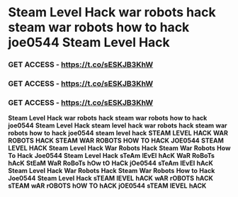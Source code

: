 # <strong>Steam</strong> <strong>Level</strong> <strong>Hack</strong> <strong>war</strong> <strong>robots</strong> <strong>hack</strong> <strong>steam</strong> <strong>war</strong> <strong>robots</strong> <strong>how</strong> <strong>to</strong> <strong>hack</strong> <strong>joe0544</strong> <strong>Steam</strong> <strong>Level</strong> <strong>Hack</strong>

### <strong>GET</strong> <strong>ACCESS</strong> <strong>-</strong> <strong>https://t.co/sESKJB3KhW</strong>

### <strong>GET</strong> <strong>ACCESS</strong> <strong>-</strong> <strong>https://t.co/sESKJB3KhW</strong>

### <strong>GET</strong> <strong>ACCESS</strong> <strong>-</strong> <strong>https://t.co/sESKJB3KhW</strong>

<strong>Steam</strong> <strong>Level</strong> <strong>Hack</strong> <strong>war</strong> <strong>robots</strong> <strong>hack</strong> <strong>steam</strong> <strong>war</strong> <strong>robots</strong> <strong>how</strong> <strong>to</strong> <strong>hack</strong> <strong>joe0544</strong> <strong>Steam</strong> <strong>Level</strong> <strong>Hack</strong> <strong>steam</strong> <strong>level</strong> <strong>hack</strong> <strong>war</strong> <strong>robots</strong> <strong>hack</strong> <strong>steam</strong> <strong>war</strong> <strong>robots</strong> <strong>how</strong> <strong>to</strong> <strong>hack</strong> <strong>joe0544</strong> <strong>steam</strong> <strong>level</strong> <strong>hack</strong> <strong>STEAM</strong> <strong>LEVEL</strong> <strong>HACK</strong> <strong>WAR</strong> <strong>ROBOTS</strong> <strong>HACK</strong> <strong>STEAM</strong> <strong>WAR</strong> <strong>ROBOTS</strong> <strong>HOW</strong> <strong>TO</strong> <strong>HACK</strong> <strong>JOE0544</strong> <strong>STEAM</strong> <strong>LEVEL</strong> <strong>HACK</strong> <strong>Steam</strong> <strong>Level</strong> <strong>Hack</strong> <strong>War</strong> <strong>Robots</strong> <strong>Hack</strong> <strong>Steam</strong> <strong>War</strong> <strong>Robots</strong> <strong>How</strong> <strong>To</strong> <strong>Hack</strong> <strong>Joe0544</strong> <strong>Steam</strong> <strong>Level</strong> <strong>Hack</strong> <strong>sTeAm</strong> <strong>lEvEl</strong> <strong>hAcK</strong> <strong>WaR</strong> <strong>RoBoTs</strong> <strong>hAcK</strong> <strong>StEaM</strong> <strong>WaR</strong> <strong>RoBoTs</strong> <strong>hOw</strong> <strong>tO</strong> <strong>HaCk</strong> <strong>jOe0544</strong> <strong>sTeAm</strong> <strong>lEvEl</strong> <strong>hAcK</strong> <strong>Steam</strong> <strong>Level</strong> <strong>Hack</strong> <strong>War</strong> <strong>Robots</strong> <strong>Hack</strong> <strong>Steam</strong> <strong>War</strong> <strong>Robots</strong> <strong>How</strong> <strong>to</strong> <strong>Hack</strong> <strong>Joe0544</strong> <strong>Steam</strong> <strong>Level</strong> <strong>Hack</strong> <strong>sTEAM</strong> <strong>lEVEL</strong> <strong>hACK</strong> <strong>wAR</strong> <strong>rOBOTS</strong> <strong>hACK</strong> <strong>sTEAM</strong> <strong>wAR</strong> <strong>rOBOTS</strong> <strong>hOW</strong> <strong>TO</strong> <strong>hACK</strong> <strong>jOE0544</strong> <strong>sTEAM</strong> <strong>lEVEL</strong> <strong>hACK</strong>